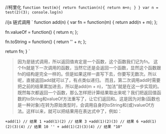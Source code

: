 //柯里化
`
function test(m){
    return function(n){
        return m+n;
    }
}
var n = test(2)(3);
console.log(n)
`


//js 链式调用
`
function add(n) {
  var fn = function(m) {
    return add(n + m);
  };

  fn.valueOf = function() {
    return n;
  };

  fn.toString = function() {
    return '' + n;
  };

  return fn;
}
`

>因为是链式调用，所以返回值肯定是一个函数，这个函数我们记为fn。
这个fn就是下一次调用的函数，当然它还是会返回一个函数，显然这个函数跟fn的结构是完全一样的。但是如果这样一直写下去，你要写无数次。所以呢，直接返回add就可以了，有点类似递归。
而且，第二次调用add时需要把之前的结果累加进去，所以是add(m + n)，“加法”就是在这一步实现的。
既然每次都返回一个函数，那么怎样把计算结果取出来呢？我们把返回值函数的toString和valueOf方法重写了，让它们返回和。这是因为对象(函数也是一种对象)在转为原始类型时，会调用自身的toString和(或)valueOf方法。这样以来，就可以把结果用在表达式中了，例如：

`
+add(1) // 结果 1
+add(1)(2) // 结果 3
+add(1)(2)(3) // 结果 6
+add(1)(2)(3)(4) // 结果 10
'' + add(1)(2)(3)(4) // 结果 "10"
`
